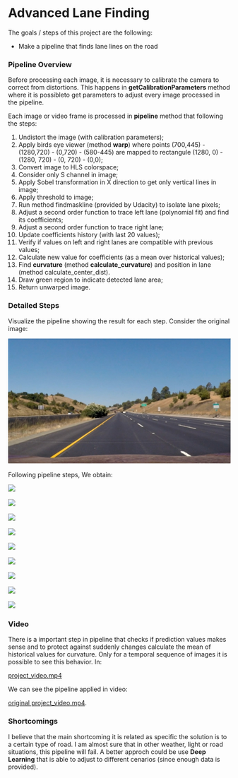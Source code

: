 # **Advanced Lane Finding**

The goals / steps of this project are the following:
* Make a pipeline that finds lane lines on the road

### Pipeline Overview

Before processing each image, it is necessary to calibrate the camera to correct from distortions. This happens in **getCalibrationParameters** method where it is possibleto get parameters to adjust every image processed in the pipeline.

Each image or video frame is processed in **pipeline** method that following the steps:

1. Undistort the image (with calibration parameters);
2. Apply birds eye viewer (method **warp**) where points (700,445) - (1280,720) - (0,720) - (580-445) are mapped to rectangule (1280, 0) -(1280, 720) - (0, 720) - (0,0);
3. Convert image to HLS colorspace;
4. Consider only S channel in image;
5. Apply Sobel transformation in X direction to get only vertical lines in image;
6. Apply threshold to image;
7. Run method findmaskline (provided by Udacity) to isolate lane pixels;
8. Adjust a second order function to trace left lane (polynomial fit) and find its coefficients;
9. Adjust a second order function to trace right lane;
10. Update coefficients history (with last 20 values);
11. Verify if values on left and right lanes are compatible with previous values;
12. Calculate new value for coefficients (as a mean over historical values);
13. Find **curvature** (method **calculate_curvature**) and position in lane (method calculate_center_dist).
14. Draw green region to indicate detected lane area;
15. Return unwarped image.

### Detailed Steps
Visualize the pipeline showing the result for each step. Consider the original image:

![](test_images/straight_lines1.jpg)

Following pipeline steps, We obtain:

![](output/straight_lines1_0.jpg)

![](output/straight_lines1_0.jpg)

![](output/straight_lines1_1.jpg)

![](output/straight_lines1_2.jpg)

![](output/straight_lines1_3.jpg)

![](output/straight_lines1_4.jpg)

![](output/straight_lines1_5.jpg)

![](output/straight_lines1_6.jpg)

![](output/straight_lines1_F.jpg)

### Video
There is a important step in pipeline that checks if prediction values makes sense and to protect against suddenly changes calculate the mean of historical values for curvature. Only for a temporal sequence of images it is possible to see this behavior. In:

[project_video.mp4](output/project_video.mp4)

We can see the pipeline applied in video:

[original project_video.mp4](project_video.mp4).

### Shortcomings
I believe that the main shortcoming it is related as specific the solution is to a certain type of road. I am almost sure that in other weather, light or road situations, this pipeline will fail. A better approch could be use **Deep Learning** that is able to adjust to different cenarios (since enough data is provided).
